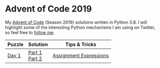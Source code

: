# Advent of Code 2019
My [Advent of Code](https://adventofcode.com/2019) (Season 2019) solutions written in Python 3.8. I will highlight some of the interesting Python mechanisms I am using on Twitter, so feel free to [follow me](https://twitter.com/Dementophobia).

| Puzzle                                       | Solution                                                 | Tips & Tricks                                                |
| -------------------------------------------- | -------------------------------------------------------- | ------------------------------------------------------------ |
| [Day 1](https://adventofcode.com/2019/day/1) | [Part 1](./2019_01_p1.py)<br />[Part 2](./2019_01_p2.py) | [Assignment Expressions](https://twitter.com/Dementophobia/status/1201027632349040640) |


